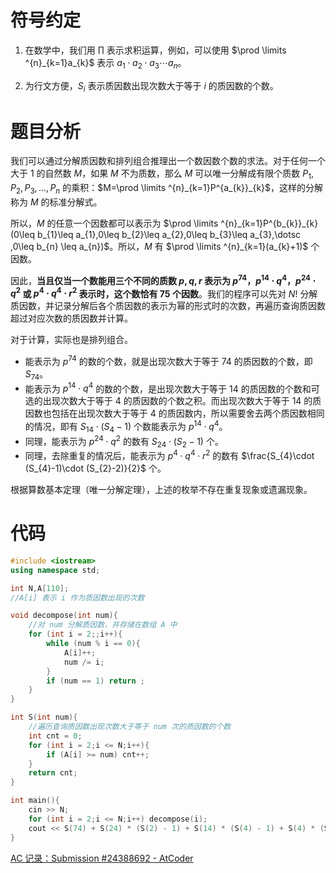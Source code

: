 # 符号约定
1. 在数学中，我们用 $\prod$ 表示求积运算，例如，可以使用 $\prod \limits ^{n}_{k=1}a_{k}$ 表示 $a_{1}\cdot a_{2}\cdot a_{3}\dotsm a_{n}$。

2. 为行文方便，$S_{i}$ 表示质因数出现次数大于等于 $i$ 的质因数的个数。

# 题目分析
我们可以通过分解质因数和排列组合推理出一个数因数个数的求法。对于任何一个大于 $1$ 的自然数 $M$，如果 $M$ 不为质数，那么 $M$ 可以唯一分解成有限个质数 $P_{1},P_{2},P_{3},\dotsc ,P_{n}$ 的乘积：$M=\prod \limits ^{n}_{k=1}P^{a_{k}}_{k}$，这样的分解称为 $M$ 的标准分解式。

所以，$M$ 的任意一个因数都可以表示为 $\prod \limits ^{n}_{k=1}P^{b_{k}}_{k}(0\leq b_{1}\leq a_{1},0\leq b_{2}\leq a_{2},0\leq b_{3}\leq a_{3},\dotsc ,0\leq b_{n} \leq a_{n})$。所以，$M$ 有 $\prod \limits ^{n}_{k=1}(a_{k}+1)$ 个因数。

因此，**当且仅当一个数能用三个不同的质数 $p,q,r$ 表示为 $p^{74}$，$p^{14}\cdot q^{4}$，$p^{24}\cdot q^{2}$ 或 $p^{4}\cdot q^{4}\cdot r^{2}$ 表示时，这个数恰有 $75$ 个因数**。我们的程序可以先对 $N!$ 分解质因数，并记录分解后各个质因数的表示为幂的形式时的次数，再遍历查询质因数超过对应次数的质因数并计算。

对于计算，实际也是排列组合。
- 能表示为 $p^{74}$ 的数的个数，就是出现次数大于等于 $74$ 的质因数的个数，即 $S_{74}$。
- 能表示为 $p^{14}\cdot q^{4}$ 的数的个数，是出现次数大于等于 $14$ 的质因数的个数和可选的出现次数大于等于 $4$ 的质因数的个数之积。而出现次数大于等于 $14$ 的质因数也包括在出现次数大于等于 $4$ 的质因数内，所以需要舍去两个质因数相同的情况，即有 $S_{14}\cdot (S_{4}-1)$ 个数能表示为 $p^{14}\cdot q^{4}$。
- 同理，能表示为 $p^{24}\cdot q^{2}$ 的数有 $S_{24}\cdot (S_{2}-1)$ 个。
- 同理，去除重复的情况后，能表示为 $p^{4}\cdot q^{4} \cdot r^{2}$ 的数有 $\frac{S_{4}\cdot (S_{4}-1)\cdot (S_{2}-2)}{2}$ 个。

根据算数基本定理（唯一分解定理），上述的枚举不存在重复现象或遗漏现象。

# 代码
```cpp
#include <iostream>
using namespace std;

int N,A[110];
//A[i] 表示 i 作为质因数出现的次数

void decompose(int num){
    //对 num 分解质因数，并存储在数组 A 中
    for (int i = 2;;i++){
        while (num % i == 0){
            A[i]++;
            num /= i;
        }
        if (num == 1) return ;
    }
}

int S(int num){
    //遍历查询质因数出现次数大于等于 num 次的质因数的个数
    int cnt = 0;
    for (int i = 2;i <= N;i++){
        if (A[i] >= num) cnt++;
    }
    return cnt;
}

int main(){
    cin >> N;
    for (int i = 2;i <= N;i++) decompose(i);
    cout << S(74) + S(24) * (S(2) - 1) + S(14) * (S(4) - 1) + S(4) * (S(4) - 1) * (S(2) - 2) / 2;
}
```

[AC 记录：Submission #24388692 - AtCoder](https://atcoder.jp/contests/abc114/submissions/24388692)